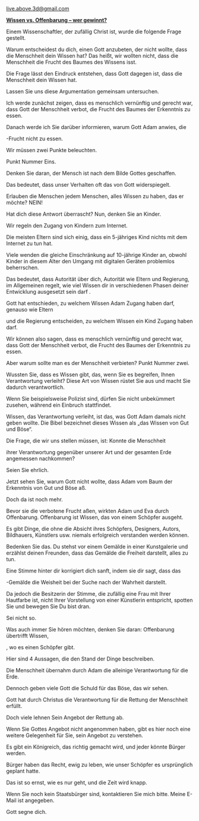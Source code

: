 <live.above.3d@gmail.com>

**<u>Wissen vs. Offenbarung – wer gewinnt?</u>** 

Einem Wissenschaftler, der zufällig Christ ist, wurde die folgende Frage gestellt.

Warum entscheidest du dich, einen Gott anzubeten, der nicht wollte, dass die Menschheit dein Wissen hat? Das heißt, wir wollten nicht, dass die Menschheit die Frucht des Baumes des Wissens isst.

Die Frage lässt den Eindruck entstehen, dass Gott dagegen ist, dass die Menschheit dein Wissen hat.

Lassen Sie uns diese Argumentation gemeinsam untersuchen.

Ich werde zunächst zeigen, dass es menschlich vernünftig und gerecht war, dass Gott der Menschheit verbot, die Frucht des Baumes der Erkenntnis zu essen.

Danach werde ich Sie darüber informieren, warum Gott Adam anwies, die

-Frucht nicht zu essen.

Wir müssen zwei Punkte beleuchten.

Punkt Nummer Eins.

Denken Sie daran, der Mensch ist nach dem Bilde Gottes geschaffen.

Das bedeutet, dass unser Verhalten oft das von Gott widerspiegelt.

Erlauben die Menschen jedem Menschen, alles Wissen zu haben, das er möchte? NEIN!

Hat dich diese Antwort überrascht? Nun, denken Sie an Kinder.

Wir regeln den Zugang von Kindern zum Internet.

Die meisten Eltern sind sich einig, dass ein 5-jähriges Kind nichts mit dem Internet zu tun hat.

Viele wenden die gleiche Einschränkung auf 10-jährige Kinder an, obwohl Kinder in diesem Alter den Umgang mit digitalen Geräten problemlos beherrschen.

Das bedeutet, dass Autorität über dich, Autorität wie Eltern und Regierung, im Allgemeinen regelt, wie viel Wissen dir in verschiedenen Phasen deiner Entwicklung ausgesetzt sein darf .

Gott hat entschieden, zu welchem ​​Wissen Adam Zugang haben darf, genauso wie Eltern

und die Regierung entscheiden, zu welchem ​​Wissen ein Kind Zugang haben darf.

Wir können also sagen, dass es menschlich vernünftig und gerecht war, dass Gott der Menschheit verbot, die Frucht des Baumes der Erkenntnis zu essen.

Aber warum sollte man es der Menschheit verbieten? Punkt Nummer zwei.

Wussten Sie, dass es Wissen gibt, das, wenn Sie es begreifen, Ihnen Verantwortung verleiht? Diese Art von Wissen rüstet Sie aus und macht Sie dadurch verantwortlich.

Wenn Sie beispielsweise Polizist sind, dürfen Sie nicht unbekümmert zusehen, während ein Einbruch stattfindet.

Wissen, das Verantwortung verleiht, ist das, was Gott Adam damals nicht geben wollte. Die Bibel bezeichnet dieses Wissen als „das Wissen von Gut und Böse“.

Die Frage, die wir uns stellen müssen, ist: Konnte die Menschheit

ihrer Verantwortung gegenüber unserer Art und der gesamten Erde angemessen nachkommen?

Seien Sie ehrlich.

Jetzt sehen Sie, warum Gott nicht wollte, dass Adam vom Baum der Erkenntnis von Gut und Böse aß.

Doch da ist noch mehr.

Bevor sie die verbotene Frucht aßen, wirkten Adam und Eva durch Offenbarung. Offenbarung ist Wissen, das von einem Schöpfer ausgeht.

Es gibt Dinge, die ohne die Absicht ihres Schöpfers, Designers, Autors, Bildhauers, Künstlers usw. niemals erfolgreich verstanden werden können.

Bedenken Sie das. Du stehst vor einem Gemälde in einer Kunstgalerie und erzählst deinen Freunden, dass das Gemälde die Freiheit darstellt, alles zu tun.

Eine Stimme hinter dir korrigiert dich sanft, indem sie dir sagt, dass das

-Gemälde die Weisheit bei der Suche nach der Wahrheit darstellt.

Da jedoch die Besitzerin der Stimme, die zufällig eine Frau mit Ihrer Hautfarbe ist, nicht Ihrer Vorstellung von einer Künstlerin entspricht, spotten Sie und bewegen Sie Du bist dran.

Sei nicht so.

Was auch immer Sie hören möchten, denken Sie daran: Offenbarung übertrifft Wissen,

, wo es einen Schöpfer gibt.

Hier sind 4 Aussagen, die den Stand der Dinge beschreiben.

Die Menschheit übernahm durch Adam die alleinige Verantwortung für die Erde.

Dennoch geben viele Gott die Schuld für das Böse, das wir sehen.

Gott hat durch Christus die Verantwortung für die Rettung der Menschheit erfüllt.

Doch viele lehnen Sein Angebot der Rettung ab.

Wenn Sie Gottes Angebot nicht angenommen haben, gibt es hier noch eine weitere Gelegenheit für Sie, sein Angebot zu verstehen.

Es gibt ein Königreich, das richtig gemacht wird, und jeder könnte Bürger werden.

Bürger haben das Recht, ewig zu leben, wie unser Schöpfer es ursprünglich geplant hatte.

Das ist so ernst, wie es nur geht, und die Zeit wird knapp.

Wenn Sie noch kein Staatsbürger sind, kontaktieren Sie mich bitte. Meine E-Mail ist angegeben.

Gott segne dich.
